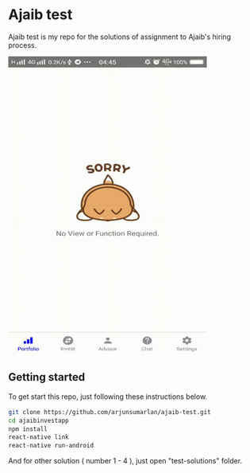 # Ajaib test

Ajaib test is my repo for the solutions of assignment to Ajaib's hiring process.

<img src="https://github.com/arjunsumarlan/ajaib-test/blob/master/screenshot.gif" width="400" height="600">

## Getting started

To get start this repo, just following these instructions below.

```sh
git clone https://github.com/arjunsumarlan/ajaib-test.git
cd ajaibinvestapp
npm install
react-native link
react-native run-android
```
And for other solution ( number 1 - 4 ), just open "test-solutions" folder.
